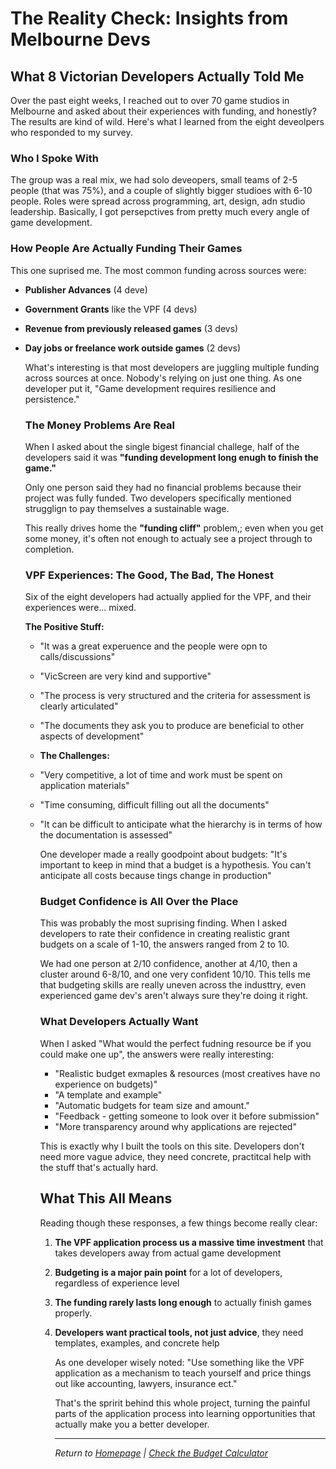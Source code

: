 # **The Reality Check: Insights from Melbourne Devs**

## What 8 Victorian Developers Actually Told Me

Over the past eight weeks, I reached out to over 70 game studios in Melbourne and asked about their experiences with funding, and honestly? The results are kind of wild. Here's what I learned from the eight deveolpers who responded to my survey.

### Who I Spoke With

The group was a real mix, we had solo deveopers, small teams of 2-5 people (that was 75%), and a couple of slightly bigger studioes with 6-10 people. Roles were spread across programming, art, design, adn studio leadership. Basically, I got persepctives from pretty much every angle of game development.

### How People Are Actually Funding Their Games

This one suprised me. The most common funding across sources were:

- **Publisher Advances** (4 deve)
- **Government Grants** like the VPF (4 devs)
- **Revenue from previously released games** (3 devs)
- **Day jobs or freelance work outside games** (2 devs)

  What's interesting is that most developers are juggling multiple funding across sources at once. Nobody's relying on just one thing. As one developer put it, "Game development requires resilience and persistence."

  ### The Money Problems Are Real

  When I asked about the single bigest financial challege, half of the developers said it was **"funding development long enugh to finish the game."**

  Only one person said they had no financial problems because their project was fully funded. Two developers specifically mentioned strugglign to pay themselves a sustainable wage.

  This really drives home the **"funding cliff"** problem,; even when you get some money, it's often not enough to actualy see a project through to completion.

  ### VPF Experiences: The Good, The Bad, The Honest

  Six of the eight developers had actually applied for the VPF, and their experiences were... mixed.

  **The Positive Stuff:**
  - "It was a great experuence and the people were opn to calls/discussions"
  - "VicScreen are very kind and supportive"
  - "The process is very structured and the criteria for assessment is clearly articulated"
  - "The documents they ask you to produce are beneficial to other aspects of development"
 
  - **The Challenges:**
  - "Very competitive, a lot of time and work must be spent on application materials"
  - "Time consuming, difficult filling out all the documents"
  - "It can be difficult to anticipate what the hierarchy is in terms of how the documentation is assessed"
 
    One developer made a really goodpoint about budgets: "It's important to keep in mind that a budget is a hypothesis. You can't anticipate all costs because tings change in production"

    ### Budget Confidence is All Over the Place

    This was probably the most suprising finding. When I asked developers to rate their confidence in creating realistic grant budgets on a scale of 1-10, the answers ranged from 2 to 10.

    We had one person at 2/10 confidence, another at 4/10, then a cluster around 6-8/10, and one very confident 10/10. This tells me that budgeting skills are really uneven across the industtry, even experienced game dev's aren't always sure they're doing it right.

    ### What Developers Actually Want

    When I asked "What would the perfect fudning resource be if you could make one up", the answers were really interesting:

    - "Realistic budget exmaples & resources (most creatives have no experience on budgets)"
    - "A template and example"
    - "Automatic budgets for team size and amount."
    - "Feedback - getting someone to look over it before submission"
    - "More transparency around why applications are rejected"
   
    This is exactly why I built the tools on this site. Developers don't need more vague advice, they need concrete, practitcal help with the stuff that's actually hard.

    ## What This All Means

    Reading though these responses, a few things become really clear:

    1. **The VPF application process us a massive time investment** that takes developers away from actual game development
    2. **Budgeting is a major pain point** for a lot of developers, regardless of experience level
    3. **The funding rarely lasts long enough** to actually finish games properly.
    4. **Developers want practical tools, not just advice**, they need templates, examples, and concrete help
   
       As one developer wisely noted:
       "Use something like the VPF application as a mechanism to teach yourself and price things out like accounting, lawyers, insurance ect."

       That's the spririt behind this whole project, turning the painful parts of the application process into learning opportunities that actually make you a better developer.

       ---

       *Return to [Homepage](/README.md) | [Check the Budget Calculator](/calculator.md)*
